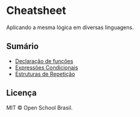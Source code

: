 # Cheatsheet
Aplicando a mesma lógica em diversas linguagens.

## Sumário

- [Declaração de funções](Declaração_de_funções/README.md)
- [Expressões Condicionais](Expressões_condicionais/README.md)
- [Estruturas de Repetição](Estruturas_de_repetição/README.md)


## Licença
MIT &copy; Open School Brasil.

